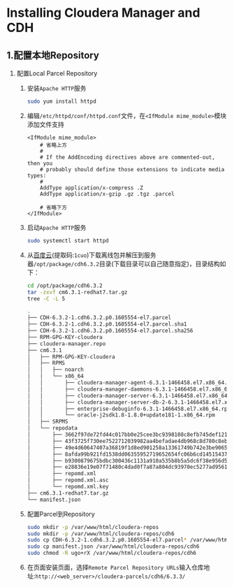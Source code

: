 # Installing Cloudera Manager and CDH

## 1.配置本地Repository

1. 配置Local Parcel Repository

   1. 安装`Apache HTTP`服务

      ```sh
      sudo yum install httpd
      ```

   2. 编辑`/etc/httpd/conf/httpd.conf`文件，在`<IfModule mime_module>`模块添加文件支持

      ```sh{8}
      <IfModule mime_module>
          # 省略上方
          #
          # If the AddEncoding directives above are commented-out, then you
          # probably should define those extensions to indicate media types:
          #
          AddType application/x-compress .Z
          AddType application/x-gzip .gz .tgz .parcel
      
          # 省略下方
      </IfModule>
      ```

   3. 启动`Apache HTTP`服务

      ```sh
      sudo systemctl start httpd
      ```

   4. 从[百度云](https://pan.baidu.com/s/1dpyhF6TRXaqryab6ZVVXfw)(提取码:`1cuo`)下载离线包并解压到服务器`/opt/package/cdh6.3.2`目录(下载目录可以自己随意指定)，目录结构如下：

      ```sh
      cd /opt/package/cdh6.3.2
      tar -zxvf cm6.3.1-redhat7.tar.gz
      tree -C -L 5
      ```
   
      ```sh
      .
      ├── CDH-6.3.2-1.cdh6.3.2.p0.1605554-el7.parcel
      ├── CDH-6.3.2-1.cdh6.3.2.p0.1605554-el7.parcel.sha1
      ├── CDH-6.3.2-1.cdh6.3.2.p0.1605554-el7.parcel.sha256
      ├── RPM-GPG-KEY-cloudera
      ├── cloudera-manager.repo
      ├── cm6.3.1
      │   ├── RPM-GPG-KEY-cloudera
      │   ├── RPMS
      │   │   ├── noarch
      │   │   └── x86_64
      │   │       ├── cloudera-manager-agent-6.3.1-1466458.el7.x86_64.rpm
      │   │       ├── cloudera-manager-daemons-6.3.1-1466458.el7.x86_64.rpm
      │   │       ├── cloudera-manager-server-6.3.1-1466458.el7.x86_64.rpm
      │   │       ├── cloudera-manager-server-db-2-6.3.1-1466458.el7.x86_64.rpm
      │   │       ├── enterprise-debuginfo-6.3.1-1466458.el7.x86_64.rpm
      │   │       └── oracle-j2sdk1.8-1.8.0+update181-1.x86_64.rpm
      │   ├── SRPMS
      │   └── repodata
      │       ├── 3662f97de72fd44c017bb0e25cee3bc9398108c8efb745def12130a69df2ecb2-filelists.sqlite.bz2
      │       ├── 43f3725f730ee7522712039982aa4befadae4db968c8d780c8eb15ae9872cd4d-primary.xml.gz
      │       ├── 49e4d60647407a36819f1d8ed901258a13361749b742e3be9065025ad31feb8e-filelists.xml.gz
      │       ├── 8afda99b921fd1538dd06355952719652654fc06b6cd14515437bda28376c03d-other.sqlite.bz2
      │       ├── b9300879675bdbc300436c1131a910a535b8b5a5dc6f38e956d51769b6771a96-primary.sqlite.bz2
      │       ├── e28836e19e07f71480c4dad0f7a87a804dc93970ec5277ad95614e8ffcff0d58-other.xml.gz
      │       ├── repomd.xml
      │       ├── repomd.xml.asc
      │       └── repomd.xml.key
      ├── cm6.3.1-redhat7.tar.gz
      └── manifest.json
      ```
   
      

   5. 配置Parcel到Repository

      ```sh
      sudo mkdir -p /var/www/html/cloudera-repos
      sudo mkdir -p /var/www/html/cloudera-repos/cdh6
      sudo cp CDH-6.3.2-1.cdh6.3.2.p0.1605554-el7.parcel* /var/www/html/cloudera-repos/cdh6
      sudo cp manifest.json /var/www/html/cloudera-repos/cdh6
      sudo chmod -R ugo+rX /var/www/html/cloudera-repos/cdh6
      ```

   6. 在页面安装页面，选择`Remote Parcel Repository URLs`输入仓库地址:`http://<web_server>/cloudera-parcels/cdh6/6.3.3/`


